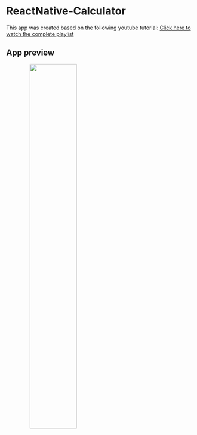 # ReactNative-Calculator
This app was created based on the following youtube tutorial:
[Click here to watch the complete playlist](https://www.youtube.com/playlist?list=PLYxzS__5yYQlHANFLwcsSzt3elIbYTG1h)


## App preview
<img src="https://user-images.githubusercontent.com/42742621/50363037-dde3f880-0548-11e9-9cfe-0c9b222d6e85.png" width="50%" height="50%" style="text-align:center">
